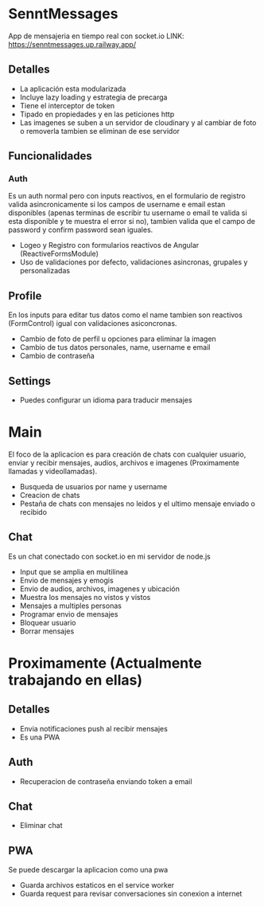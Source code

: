# SenntMessages
App de mensajeria en tiempo real con socket.io
LINK: https://senntmessages.up.railway.app/

## Detalles
* La aplicación esta modularizada
* Incluye lazy loading y estrategia de precarga
* Tiene el interceptor de token
* Tipado en propiedades y en las peticiones http
* Las imagenes se suben a un servidor de cloudinary y al cambiar de foto o removerla tambien se eliminan de ese servidor

## Funcionalidades
### Auth
Es un auth normal pero con inputs reactivos, en el formulario de registro valida asincronicamente si los campos de username e email estan disponibles (apenas terminas de escribir tu username o email te valida si esta disponible y te muestra el error si no), tambien valida que el campo de password y confirm password sean iguales.

* Logeo y Registro con formularios reactivos de Angular (ReactiveFormsModule)
* Uso de validaciones por defecto, validaciones asincronas, grupales y personalizadas

## Profile
En los inputs para editar tus datos como el name tambien son reactivos (FormControl) igual con validaciones asiconcronas.

* Cambio de foto de perfil u opciones para eliminar la imagen
* Cambio de tus datos personales, name, username e email
* Cambio de contraseña

## Settings
* Puedes configurar un idioma para traducir mensajes

# Main
El foco de la aplicacion es para creación de chats con cualquier usuario, enviar y recibir mensajes, audios, archivos e imagenes (Proximamente llamadas y videollamadas).

* Busqueda de usuarios por name y username
* Creacion de chats
* Pestaña de chats con mensajes no leidos y el ultimo mensaje enviado o recibido

## Chat
Es un chat conectado con socket.io en mi servidor de node.js

* Input que se amplia en multilinea
* Envio de mensajes y emogis
* Envio de audios, archivos, imagenes y ubicación
* Muestra los mensajes no vistos y vistos
* Mensajes a multiples personas
* Programar envio de mensajes
* Bloquear usuario
* Borrar mensajes


# Proximamente (Actualmente trabajando en ellas)

## Detalles
* Envia notificaciones push al recibir mensajes
* Es una PWA

## Auth
* Recuperacion de contraseña enviando token a email

## Chat
* Eliminar chat

## PWA
Se puede descargar la aplicacion como una pwa

* Guarda archivos estaticos en el service worker
* Guarda request para revisar conversaciones sin conexion a internet
